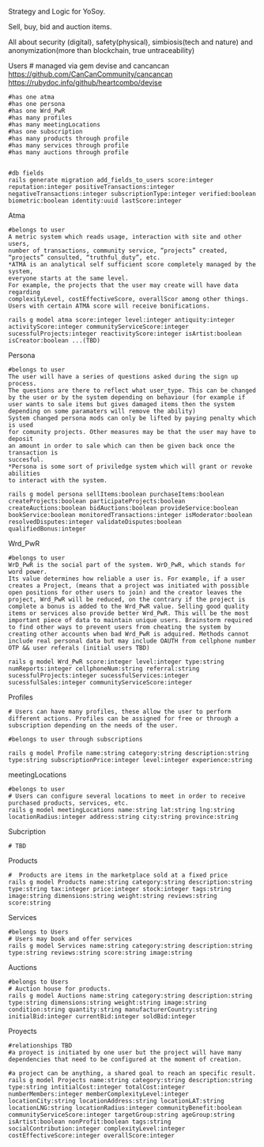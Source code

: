 Strategy and Logic for YoSoy. 

Sell, buy, bid and auction items. 

All about security (digital), safety(physical), simbiosis(tech and nature) and anonymization(more than blockchain, true untraceability)


Users
    # managed via gem devise and cancancan
    https://github.com/CanCanCommunity/cancancan
    https://rubydoc.info/github/heartcombo/devise

    #has one atma
    #has one persona
    #has one Wrd_PwR
    #has many profiles
    #has many meetingLocations
    #has one subscription
    #has many products through profile
    #has many services through profile
    #has many auctions through profile

    
    #db fields
    rails generate migration add_fields_to_users score:integer reputation:integer positiveTransactions:integer negativeTransactions:integer subscriptionType:integer verified:boolean biometric:boolean identity:uuid lastScore:integer 

Atma

    #belongs to user
    A metric system which reads usage, interaction with site and other users,
    number of transactions, community service, “projects” created,
    “projects” consulted, “truthful_duty”, etc.
    *ATMA is an analytical self sufficient score completely managed by the system,
    everyone starts at the same level. 
    For example, the projects that the user may create will have data regarding 
    complexityLevel, costEffectiveScore, overallScor among other things. 
    Users with certain ATMA score will receive bonifications.

    rails g model atma score:integer level:integer antiquity:integer activityScore:integer communityServiceScore:integer sucessfulProjects:integer reactivityScore:integer isArtist:boolean isCreator:boolean ...(TBD)

Persona

    #belongs to user
    The user will have a series of questions asked during the sign up process.
    The questions are there to reflect what user_type. This can be changed by the user or by the system depending on behaviour (for example if user wants to sale items but gives damaged items then the system depending on some paramaters will remove the ability) 
    System changed persona mods can only be lifted by paying penalty which is used
    for comunity projects. Other measures may be that the user may have to deposit
    an amount in order to sale which can then be given back once the transaction is
    succesful.
    *Persona is some sort of priviledge system which will grant or revoke abilities
    to interact with the system. 

    rails g model persona sellItems:boolean purchaseItems:boolean createProjects:boolean participateProjects:boolean createAuctions:boolean bidAuctions:boolean provideService:boolean bookService:boolean monitoredTransactions:integer isModerator:boolean resolvedDisputes:integer validateDisputes:boolean qualifiedBonus:integer


Wrd_PwR

    #belongs to user
    WrD_PwR is the social part of the system. WrD_PwR, which stands for word power. 
    Its value determines how reliable a user is. For example, if a user creates a Project, (means that a project was initiated with possible open positions for other users to join) and the creator leaves the project, Wrd_PwR will be reduced, on the contrary if the project is complete a bonus is added to the Wrd_PwR value. Selling good quality items or services also provide better Wrd_PwR. This will be the most important piece of data to maintain unique users. Brainstorm required to find other ways to prevent users from cheating the system by creating other accounts when bad Wrd_PwR is adquired. Methods cannot include real personal data but may include OAUTH from cellphone number OTP && user referals (initial users TBD) 

    rails g model Wrd_PwR score:integer level:integer type:string numReports:integer cellphoneNum:string referral:string sucessfulProjects:integer sucessfulServices:integer sucessfulSales:integer communityServiceScore:integer

Profiles

    # Users can have many profiles, these allow the user to perform different actions. Profiles can be assigned for free or through a subscription depending on the needs of the user. 

    #belongs to user through subscriptions
    
    rails g model Profile name:string category:string description:string type:string subscriptionPrice:integer level:integer experience:string 

meetingLocations

    #belongs to user
    # Users can configure several locations to meet in order to receive purchased products, services, etc.
    rails g model meetingLocations name:string lat:string lng:string locationRadius:integer address:string city:string province:string 

Subcription


    # TBD

Products

    #  Products are items in the marketplace sold at a fixed price
    rails g model Products name:string category:string description:string type:string tax:integer price:integer stock:integer tags:string image:string dimensions:string weight:string reviews:string score:string

Services

    #belongs to Users
    # Users may book and offer services
    rails g model Services name:string category:string description:string type:string reviews:string score:string image:string 

Auctions

    #belongs to Users
    # Auction house for products.
    rails g model Auctions name:string category:string description:string type:string dimensions:string weight:string image:string condition:string quantity:string manufacturerCountry:string initialBid:integer currentBid:integer soldBid:integer


Proyects

    #relationships TBD
    #a proyect is initiated by one user but the project will have many dependencies that need to be configured at the moment of creation. 

    #a project can be anything, a shared goal to reach an specific result.
    rails g model Projects name:string category:string description:string type:string intitialCost:integer totalCost:integer numberMembers:integer memberComplexityLevel:integer locationCity:string locationAddress:string locationLAT:string locationLNG:string locationRadius:integer communityBenefit:boolean communityServiceScore:integer targetGroup:string ageGroup:string isArtist:boolean nonProfit:boolean tags:string socialContribution:integer complexityLevel:integer costEffectiveScore:integer overallScore:integer 

